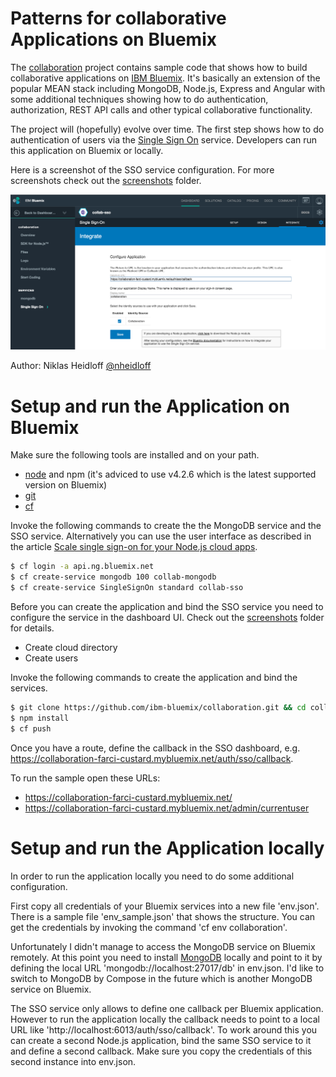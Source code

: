 Patterns for collaborative Applications on Bluemix
================================================================================

The [collaboration](https://github.com/ibm-bluemix/collaboration) project contains sample code that shows how to build collaborative applications on [IBM Bluemix](https://bluemix.net). It's basically an extension of the popular MEAN stack including MongoDB, Node.js, Express and Angular with some additional techniques showing how to do authentication, authorization, REST API calls and other typical collaborative functionality.

The project will (hopefully) evolve over time. The first step shows how to do authentication of users via the [Single Sign On](https://www.ng.bluemix.net/docs/#services/SingleSignOn/index.html) service. Developers can run this application on Bluemix or locally. 

Here is a screenshot of the SSO service configuration. For more screenshots check out the [screenshots](https://github.com/ibm-bluemix/collaboration/tree/master/screenshots) folder.

![alt text](https://raw.githubusercontent.com/ibm-bluemix/collaboration/master/screenshots/sso-setup-4.png "Single Sign On")

Author: Niklas Heidloff [@nheidloff](http://twitter.com/nheidloff)


Setup and run the Application on Bluemix
================================================================================

Make sure the following tools are installed and on your path.

* [node](https://nodejs.org/download/release/v4.2.6/) and npm (it's adviced to use v4.2.6 which is the latest supported version on Bluemix)
* [git](https://git-scm.com/downloads)
* [cf](https://github.com/cloudfoundry/cli#downloads)

Invoke the following commands to create the the MongoDB service and the SSO service. Alternatively you can use the user interface as described in the article [Scale single sign-on for your Node.js cloud apps](https://www.ibm.com/developerworks/library/wa-scale-sso-for-node-apps-trs-bluemix/).

```sh
$ cf login -a api.ng.bluemix.net
$ cf create-service mongodb 100 collab-mongodb
$ cf create-service SingleSignOn standard collab-sso
```

Before you can create the application and bind the SSO service you need to configure the service in the dashboard UI. Check out the [screenshots](https://github.com/ibm-bluemix/collaboration/tree/master/screenshots) folder for details.

* Create cloud directory
* Create users

Invoke the following commands to create the application and bind the services.

```sh
$ git clone https://github.com/ibm-bluemix/collaboration.git && cd collaboration && server
$ npm install
$ cf push
```

Once you have a route, define the callback in the SSO dashboard, e.g. https://collaboration-farci-custard.mybluemix.net/auth/sso/callback.

To run the sample open these URLs:

* https://collaboration-farci-custard.mybluemix.net/
* https://collaboration-farci-custard.mybluemix.net/admin/currentuser


Setup and run the Application locally
================================================================================

In order to run the application locally you need to do some additional configuration.

First copy all credentials of your Bluemix services into a new file 'env.json'. There is a sample file 'env_sample.json' that shows the structure. You can get the credentials by invoking the command 'cf env collaboration'.

Unfortunately I didn't manage to access the MongoDB service on Bluemix remotely. At this point you need to install [MongoDB](https://www.mongodb.org) locally and point to it by defining the local URL 'mongodb://localhost:27017/db' in env.json. I'd like to switch to MongoDB by Compose in the future which is another MongoDB service on Bluemix.

The SSO service only allows to define one callback per Bluemix application. However to run the application locally the callback needs to point to a local URL like 'http://localhost:6013/auth/sso/callback'. To work around this you can create a second Node.js application, bind the same SSO service to it and define a second callback. Make sure you copy the credentials of this second instance into env.json.